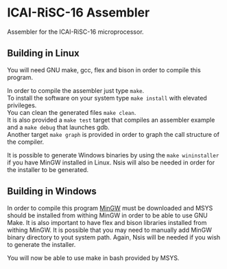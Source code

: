 # ICAI-RiSC-16 Assembler
Assembler for the ICAI-RiSC-16 microprocessor.

## Building in Linux

You will need GNU make, gcc, flex and bison in order to compile this program.

In order to compile the assembler just type `make`.  
To install the software on your system type `make install` with elevated privileges.  
You can clean the generated files `make clean`.  
It is also provided a `make test` target that compiles an assembler example and a `make debug` that launches gdb.  
Another target `make graph` is provided in order to graph the call structure of the compiler.  

It is possible to generate Windows binaries by using the `make wininstaller` if you have MinGW installed in Linux. Nsis will also be needed in order for the installer to be generated.  


## Building in Windows

In order to compile this program [MinGW](http://sourceforge.net/projects/mingw/files/Installer/mingw-get-setup.exe/download) must be downloaded and MSYS should be installed from withing MinGW in order to be able to use GNU Make. It is also important to have flex and bison libraries installed from withing MinGW. It is possible that you may need to manually add MinGW binary directory to yout system path. Again, Nsis will be needed if you wish to generate the installer.  

You will now be able to use make in bash provided by MSYS.  

